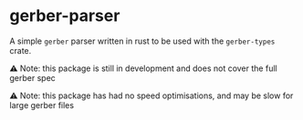 # gerber-parser

A simple `gerber` parser written in rust to be used with the `gerber-types` crate. 

⚠️ Note: this package is still in development and does not cover the full gerber spec

⚠️ Note: this package has had no speed optimisations, and may be slow for large gerber files